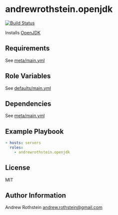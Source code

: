 andrewrothstein.openjdk
=========
[![Build Status](https://travis-ci.org/andrewrothstein/ansible-openjdk.svg?branch=master)](https://travis-ci.org/andrewrothstein/ansible-openjdk)

Installs [OpenJDK](https://jdk.java.net/)

Requirements
------------

See [meta/main.yml](meta/main.yml)

Role Variables
--------------

See [defaults/main.yml](defaults/main.yml)

Dependencies
------------

See [meta/main.yml](meta/main.yml)

Example Playbook
----------------

```yml
- hosts: servers
  roles:
    - andrewrothstein.openjdk
```

License
-------

MIT

Author Information
------------------

Andrew Rothstein <andrew.rothstein@gmail.com>
